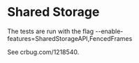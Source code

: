 # Shared Storage

The tests are run with the flag --enable-features=SharedStorageAPI,FencedFrames

See crbug.com/1218540.
